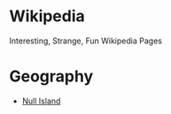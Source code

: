 # Wikipedia
Interesting, Strange, Fun Wikipedia Pages

# Geography
- [Null Island](https://en.wikipedia.org/wiki/Null_Island)
